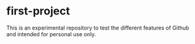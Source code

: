 # first-project

This is an experimental repository to test the different features of Github and intended for personal use only.
